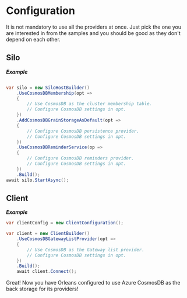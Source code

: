 # Configuration

It is not mandatory to use all the providers at once. Just pick the one you are interested in from the samples and you should be good as they don't depend on each other.

## Silo

***Example***
```cs

var silo = new SiloHostBuilder()
    .UseCosmosDBMembership(opt => 
    {
        // Use CosmosDB as the cluster membership table.
        // Configure CosmosDB settings in opt.
    }) 
    .AddCosmosDBGrainStorageAsDefault(opt => 
    {
        // Configure CosmosDB persistence provider.
        // Configure CosmosDB settings in opt.
    }) 
    .UseCosmosDBReminderService(op => 
    {
        // Configure CosmosDB reminders provider.
        // Configure CosmosDB settings in opt.
    }) 
    .Build();
await silo.StartAsync();
```

## Client

***Example***
```cs
var clientConfig = new ClientConfiguration();

var client = new ClientBuilder()
    .UseCosmosDBGatewayListProvider(opt => 
    {
        // Use CosmosDB as the Gateway list provider.
        // Configure CosmosDB settings in opt.
    }) 
    .Build();
    await client.Connect();
```


Great! Now you have Orleans configured to use Azure CosmosDB as the back storage for its providers!